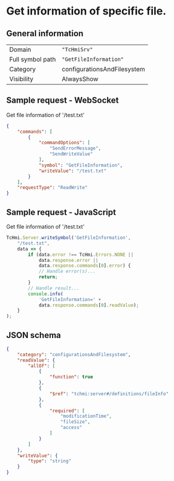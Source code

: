 # Get information of specific file.

## General information

|  |  |
| - | - |
| Domain | `"TcHmiSrv"` |
| Full symbol path | `"GetFileInformation"` |
| Category | configurationsAndFilesystem |
| Visibility | AlwaysShow |

## Sample request - WebSocket

Get file information of '/test.txt'
```json
{
    "commands": [
        {
            "commandOptions": [
                "SendErrorMessage",
                "SendWriteValue"
            ],
            "symbol": "GetFileInformation",
            "writeValue": "/test.txt"
        }
    ],
    "requestType": "ReadWrite"
}
```

## Sample request - JavaScript

Get file information of '/test.txt'
```javascript
TcHmi.Server.writeSymbol('GetFileInformation',
    "/test.txt",
    data => {
        if (data.error !== TcHmi.Errors.NONE ||
            data.response.error ||
            data.response.commands[0].error) {
            // Handle error(s)...
            return;
        }
        // Handle result...
        console.info(
            'GetFileInformation=' +
            data.response.commands[0].readValue);
    }
);
```

## JSON schema

```json
{
    "category": "configurationsAndFilesystem",
    "readValue": {
        "allOf": [
            {
                "function": true
            },
            {
                "$ref": "tchmi:server#/definitions/fileInfo"
            },
            {
                "required": [
                    "modificationTime",
                    "fileSize",
                    "access"
                ]
            }
        ]
    },
    "writeValue": {
        "type": "string"
    }
}
```
